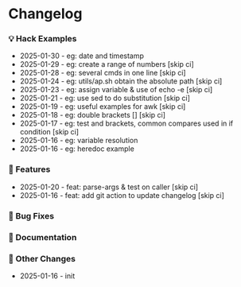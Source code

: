 # Changelog


### 💡 Hack Examples
* 2025-01-30 - eg: date and timestamp
* 2025-01-29 - eg: create a range of numbers [skip ci]
* 2025-01-28 - eg: several cmds in one line [skip ci]
* 2025-01-24 - eg: utils/ap.sh obtain the absolute path [skip ci]
* 2025-01-23 - eg: assign variable & use of echo -e [skip ci]
* 2025-01-21 - eg: use sed to do substitution [skip ci]
* 2025-01-19 - eg: useful examples for awk [skip ci]
* 2025-01-18 - eg: double brackets [] [skip ci]
* 2025-01-17 - eg: test and brackets, common compares used in if condition [skip ci]
* 2025-01-16 - eg: variable resolution
* 2025-01-16 - eg: heredoc example


### 🚀 Features
* 2025-01-20 - feat: parse-args & test on caller [skip ci]
* 2025-01-16 - feat: add git action to update changelog [skip ci]


### 🐛 Bug Fixes


### 📝 Documentation


### 🔧 Other Changes
* 2025-01-16 - init
